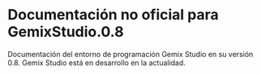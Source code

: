 # Documentación no oficial para GemixStudio.0.8

Documentación del entorno de programación Gemix Studio en su versión 0.8.
Gemix Studio está en desarrollo en la actualidad.

